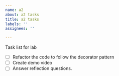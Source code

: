 ```yaml
---
name: a2
about: a2 tasks
title: a2 tasks
labels: ''
assignees: ''

---
```


Task list for lab

- [ ] Refactor the code to follow the decorator pattern
- [ ] Create demo video
- [ ] Answer reflection questions.
